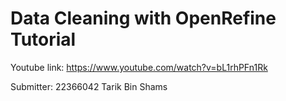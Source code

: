 
# Data Cleaning with OpenRefine Tutorial

Youtube link: https://www.youtube.com/watch?v=bL1rhPFn1Rk

Submitter:
22366042 Tarik Bin Shams
